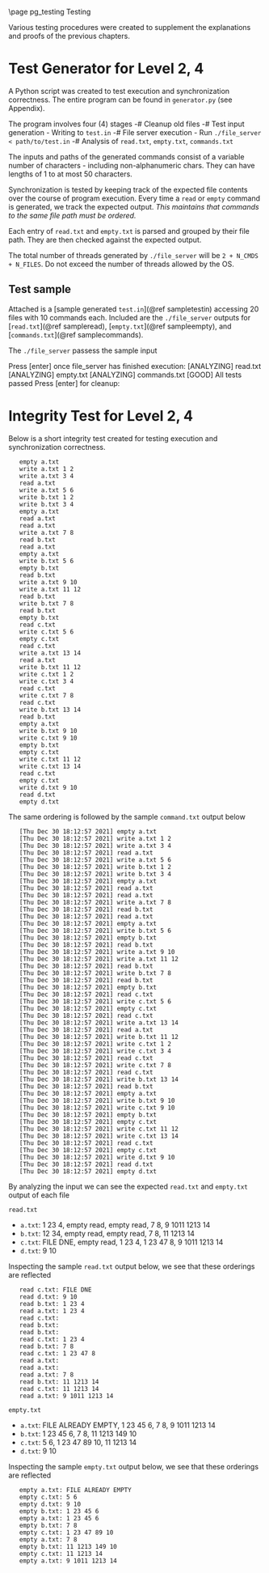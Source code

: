 \page pg_testing Testing

Various testing procedures were created to supplement the explanations and proofs of the previous chapters.

# Test Generator for Level 2, 4
A Python script was created to test execution and synchronization correctness. The entire program can be found in `generator.py` (see Appendix).

The program involves four (4) stages
 -# Cleanup old files
 -# Test input generation
    - Writing to `test.in`
 -# File server execution
    - Run `./file_server < path/to/test.in`
 -# Analysis of `read.txt`, `empty.txt`, `commands.txt`

The inputs and paths of the generated commands consist of a variable number of 
characters - including non-alphanumeric chars. They can have lengths of 1 to at 
most 50 characters.

Synchronization is tested by keeping track of the expected file contents
over the course of program execution. Every time a `read` or `empty` command
is generated, we track the expected output. *This maintains that commands
to the same file path must be ordered.*

Each entry of `read.txt` and `empty.txt` is parsed and grouped
by their file path. They are then checked against the expected output.

The total number of threads generated by `./file_server` will be `2 + N_CMDS + N_FILES`.
Do not exceed the number of threads allowed by the OS.

## Test sample
Attached is a [sample generated `test.in`](@ref sampletestin) accessing 20 files with 10 commands each.
Included are the `./file_server` outputs for [`read.txt`](@ref sampleread), [`empty.txt`](@ref sampleempty), 
and [`commands.txt`](@ref samplecommands).

The `./file_server` passess the sample input

   Press [enter] once file_server has finished execution:
   [ANALYZING] read.txt
   [ANALYZING] empty.txt
   [ANALYZING] commands.txt
   [GOOD] All tests passed
   Press [enter] for cleanup:

# Integrity Test for Level 2, 4

Below is a short integrity test created for testing execution 
and synchronization correctness.

```
   empty a.txt
   write a.txt 1 2
   write a.txt 3 4
   read a.txt
   write a.txt 5 6
   write b.txt 1 2
   write b.txt 3 4
   empty a.txt
   read a.txt
   read a.txt
   write a.txt 7 8
   read b.txt
   read a.txt
   empty a.txt
   write b.txt 5 6
   empty b.txt
   read b.txt
   write a.txt 9 10
   write a.txt 11 12
   read b.txt
   write b.txt 7 8
   read b.txt
   empty b.txt
   read c.txt
   write c.txt 5 6
   empty c.txt
   read c.txt
   write a.txt 13 14
   read a.txt
   write b.txt 11 12
   write c.txt 1 2
   write c.txt 3 4
   read c.txt
   write c.txt 7 8
   read c.txt
   write b.txt 13 14
   read b.txt
   empty a.txt
   write b.txt 9 10
   write c.txt 9 10
   empty b.txt
   empty c.txt
   write c.txt 11 12
   write c.txt 13 14
   read c.txt
   empty c.txt
   write d.txt 9 10
   read d.txt
   empty d.txt
```

The same ordering is followed by the sample `command.txt` output below

```
   [Thu Dec 30 18:12:57 2021] empty a.txt
   [Thu Dec 30 18:12:57 2021] write a.txt 1 2
   [Thu Dec 30 18:12:57 2021] write a.txt 3 4
   [Thu Dec 30 18:12:57 2021] read a.txt
   [Thu Dec 30 18:12:57 2021] write a.txt 5 6
   [Thu Dec 30 18:12:57 2021] write b.txt 1 2
   [Thu Dec 30 18:12:57 2021] write b.txt 3 4
   [Thu Dec 30 18:12:57 2021] empty a.txt
   [Thu Dec 30 18:12:57 2021] read a.txt
   [Thu Dec 30 18:12:57 2021] read a.txt
   [Thu Dec 30 18:12:57 2021] write a.txt 7 8
   [Thu Dec 30 18:12:57 2021] read b.txt
   [Thu Dec 30 18:12:57 2021] read a.txt
   [Thu Dec 30 18:12:57 2021] empty a.txt
   [Thu Dec 30 18:12:57 2021] write b.txt 5 6
   [Thu Dec 30 18:12:57 2021] empty b.txt
   [Thu Dec 30 18:12:57 2021] read b.txt
   [Thu Dec 30 18:12:57 2021] write a.txt 9 10
   [Thu Dec 30 18:12:57 2021] write a.txt 11 12
   [Thu Dec 30 18:12:57 2021] read b.txt
   [Thu Dec 30 18:12:57 2021] write b.txt 7 8
   [Thu Dec 30 18:12:57 2021] read b.txt
   [Thu Dec 30 18:12:57 2021] empty b.txt
   [Thu Dec 30 18:12:57 2021] read c.txt
   [Thu Dec 30 18:12:57 2021] write c.txt 5 6
   [Thu Dec 30 18:12:57 2021] empty c.txt
   [Thu Dec 30 18:12:57 2021] read c.txt
   [Thu Dec 30 18:12:57 2021] write a.txt 13 14
   [Thu Dec 30 18:12:57 2021] read a.txt
   [Thu Dec 30 18:12:57 2021] write b.txt 11 12
   [Thu Dec 30 18:12:57 2021] write c.txt 1 2
   [Thu Dec 30 18:12:57 2021] write c.txt 3 4
   [Thu Dec 30 18:12:57 2021] read c.txt
   [Thu Dec 30 18:12:57 2021] write c.txt 7 8
   [Thu Dec 30 18:12:57 2021] read c.txt
   [Thu Dec 30 18:12:57 2021] write b.txt 13 14
   [Thu Dec 30 18:12:57 2021] read b.txt
   [Thu Dec 30 18:12:57 2021] empty a.txt
   [Thu Dec 30 18:12:57 2021] write b.txt 9 10
   [Thu Dec 30 18:12:57 2021] write c.txt 9 10
   [Thu Dec 30 18:12:57 2021] empty b.txt
   [Thu Dec 30 18:12:57 2021] empty c.txt
   [Thu Dec 30 18:12:57 2021] write c.txt 11 12
   [Thu Dec 30 18:12:57 2021] write c.txt 13 14
   [Thu Dec 30 18:12:57 2021] read c.txt
   [Thu Dec 30 18:12:57 2021] empty c.txt
   [Thu Dec 30 18:12:57 2021] write d.txt 9 10
   [Thu Dec 30 18:12:57 2021] read d.txt
   [Thu Dec 30 18:12:57 2021] empty d.txt
```

By analyzing the input we can see the expected `read.txt` and `empty.txt` output of each file
 
`read.txt`
 - `a.txt`: 1 23 4, empty read, empty read, 7 8, 9 1011 1213 14
 - `b.txt`: 12 34, empty read, empty read, 7 8, 11 1213 14
 - `c.txt`: FILE DNE, empty read, 1 23 4, 1 23 47 8, 9 1011 1213 14
 - `d.txt`: 9 10

Inspecting the sample `read.txt` output below, we see that these orderings are reflected

```
   read c.txt: FILE DNE
   read d.txt: 9 10
   read b.txt: 1 23 4
   read a.txt: 1 23 4
   read c.txt: 
   read b.txt: 
   read b.txt: 
   read c.txt: 1 23 4
   read b.txt: 7 8
   read c.txt: 1 23 47 8
   read a.txt: 
   read a.txt: 
   read a.txt: 7 8
   read b.txt: 11 1213 14
   read c.txt: 11 1213 14
   read a.txt: 9 1011 1213 14
```

`empty.txt`
 - `a.txt`: FILE ALREADY EMPTY, 1 23 45 6, 7 8, 9 1011 1213 14
 - `b.txt`: 1 23 45 6, 7 8, 11 1213 149 10
 - `c.txt`: 5 6, 1 23 47 89 10, 11 1213 14
 - `d.txt`: 9 10

Inspecting the sample `empty.txt` output below, we see that these orderings are reflected

```
   empty a.txt: FILE ALREADY EMPTY
   empty c.txt: 5 6
   empty d.txt: 9 10
   empty b.txt: 1 23 45 6
   empty a.txt: 1 23 45 6
   empty b.txt: 7 8
   empty c.txt: 1 23 47 89 10
   empty a.txt: 7 8
   empty b.txt: 11 1213 149 10
   empty c.txt: 11 1213 14
   empty a.txt: 9 1011 1213 14
```
